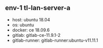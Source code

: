 

## env-1 tl-lan-server-a

- host: ubuntu 18.04
- os: ubuntu
- docker: ce 18.09.6
- gitlab: gitlab-ce-11.9.1-2
- gitlab-runner: gitlab-runner:ubuntu-v11.11.1

